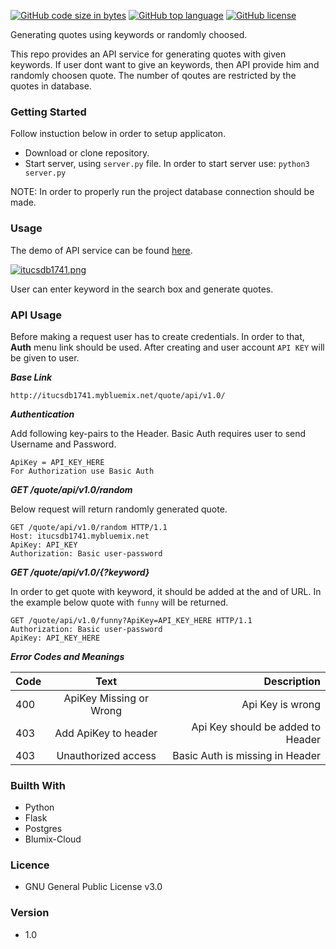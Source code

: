 [![GitHub code size in bytes](https://img.shields.io/github/languages/code-size/badges/shields.svg)](https://github.com/mhmmtucan/itucsdb1741) [![GitHub top language](https://img.shields.io/github/languages/top/badges/shields.svg)](https://github.com/mhmmtucan/itucsdb1741) [![GitHub license](https://img.shields.io/github/license/mhmmtucan/itucsdb1741.svg)](https://github.com/mhmmtucan/itucsdb1741/blob/master/LICENSE)

Generating quotes using keywords or randomly choosed.

This repo provides an API service for generating quotes with given keywords. If user dont want to give an keywords, then API provide him and randomly choosen quote. The number of qoutes are restricted by the quotes in database.

### Getting Started

Follow instuction below in order to setup applicaton.

* Download or clone repository.
* Start server, using `server.py` file. In order to start server use: `python3 server.py`

NOTE: In order to properly run the project database connection should be made.

### Usage

The demo of API service can be found [here](http://itucsdb1741.mybluemix.net/). 

[![itucsdb1741.png](https://s20.postimg.org/b5nya78od/itucsdb1741.png)](https://postimg.org/image/siy8p23zd/)

User can enter keyword in the search box and generate quotes.

### API Usage

Before making a request user has to create credentials. In order to that, **Auth** menu link should be used. After creating and user account `API KEY` will be given to user.

_**Base Link**_

`http://itucsdb1741.mybluemix.net/quote/api/v1.0/`

_**Authentication**_

Add following key-pairs to the Header. Basic Auth requires user to send Username and Password.

```
ApiKey = API_KEY_HERE 
For Authorization use Basic Auth
```

_**GET /quote/api/v1.0/random**_

Below request will return randomly generated quote.

```
GET /quote/api/v1.0/random HTTP/1.1
Host: itucsdb1741.mybluemix.net
ApiKey: API_KEY
Authorization: Basic user-password
```

_**GET /quote/api/v1.0/{?keyword}**_

In order to get quote with keyword, it should be added at the and of URL. In the example below quote with `funny` will be returned.

```
GET /quote/api/v1.0/funny?ApiKey=API_KEY_HERE HTTP/1.1
Authorization: Basic user-password
ApiKey: API_KEY_HERE
```

_**Error Codes and Meanings**_

| Code        | Text           | Description  |
| ------------- |:-------------:| -----:|
| 400           | ApiKey Missing or Wrong | Api Key is wrong |
| 403           | Add ApiKey to header      |   Api Key should be added to Header |
| 403           | Unauthorized access      |    Basic Auth is missing in Header |


### Builth With
* Python
* Flask
* Postgres
* Blumix-Cloud

### Licence
* GNU General Public License v3.0

### Version
* 1.0

